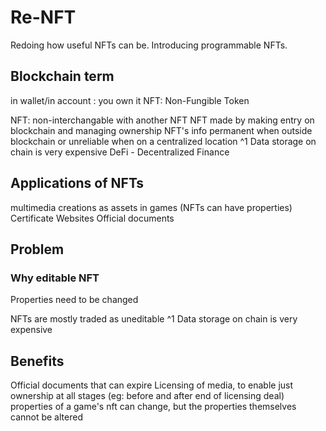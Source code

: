 # Re-NFT
Redoing how useful NFTs can be. Introducing programmable NFTs. 

## Blockchain term
in wallet/in account : you own it
NFT: Non-Fungible Token

NFT: non-interchangable with another NFT
NFT made by making entry on blockchain and managing ownership
NFT's info permanent when outside blockchain or unreliable when on a centralized location ^1
Data storage on chain is very expensive
DeFi - Decentralized Finance

## Applications of NFTs
multimedia creations as assets
in games (NFTs can have properties)
Certificate
Websites
Official documents

## Problem
### Why editable NFT
Properties need to be changed

NFTs are mostly traded as uneditable ^1
Data storage on chain is very expensive

## Benefits
Official documents that can expire
Licensing of media, to enable just ownership at all stages (eg: before and after end of licensing deal)
properties of a game's nft can change, but the properties themselves cannot be altered
